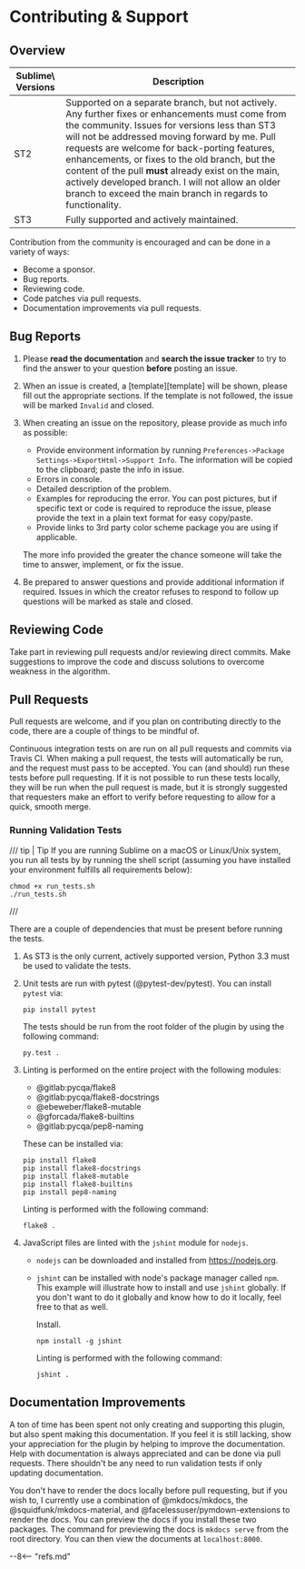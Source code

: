 # Contributing &amp; Support

## Overview

Sublime\ Versions | Description
----------------- | -----------
ST2               | Supported on a separate branch, but not actively.  Any further fixes or enhancements must come from the community.  Issues for versions less than ST3 will not be addressed moving forward by me.  Pull requests are welcome for back-porting features, enhancements, or fixes to the old branch, but the content of the pull **must** already exist on the main, actively developed branch.  I will not allow an older branch to exceed the main branch in regards to functionality.
ST3               | Fully supported and actively maintained.

Contribution from the community is encouraged and can be done in a variety of ways:

-   Become a sponsor.
-   Bug reports.
-   Reviewing code.
-   Code patches via pull requests.
-   Documentation improvements via pull requests.

## Bug Reports

1.  Please **read the documentation** and **search the issue tracker** to try to find the answer to your question
    **before** posting an issue.

2.  When an issue is created, a [template][template] will be shown, please fill out the appropriate sections. If the
    template is not followed, the issue will be marked `Invalid` and closed.

3.  When creating an issue on the repository, please provide as much info as possible:

    -   Provide environment information by running `Preferences->Package Settings->ExportHtml->Support Info`.  The
        information will be copied to the clipboard; paste the info in issue.
    -   Errors in console.
    -   Detailed description of the problem.
    -   Examples for reproducing the error.  You can post pictures, but if specific text or code is required to
        reproduce the issue, please provide the text in a plain text format for easy copy/paste.
    -   Provide links to 3rd party color scheme package you are using if applicable.

    The more info provided the greater the chance someone will take the time to answer, implement, or fix the issue.

4.  Be prepared to answer questions and provide additional information if required.  Issues in which the creator refuses
    to respond to follow up questions will be marked as stale and closed.

## Reviewing Code

Take part in reviewing pull requests and/or reviewing direct commits.  Make suggestions to improve the code and discuss
solutions to overcome weakness in the algorithm.

## Pull Requests

Pull requests are welcome, and if you plan on contributing directly to the code, there are a couple of things to be
mindful of.

Continuous integration tests on are run on all pull requests and commits via Travis CI.  When making a pull request, the
tests will automatically be run, and the request must pass to be accepted.  You can (and should) run these tests before
pull requesting.  If it is not possible to run these tests locally, they will be run when the pull request is made, but
it is strongly suggested that requesters make an effort to verify before requesting to allow for a quick, smooth merge.

### Running Validation Tests

/// tip | Tip
If you are running Sublime on a macOS or Linux/Unix system, you run all tests by by running the shell script
(assuming you have installed your environment fulfills all requirements below):

```
chmod +x run_tests.sh
./run_tests.sh
```
///

There are a couple of dependencies that must be present before running the tests.

1.  As ST3 is the only current, actively supported version, Python 3.3 must be used to validate the tests.

2.  Unit tests are run with pytest (@pytest-dev/pytest).  You can install `pytest` via:

    ```
    pip install pytest
    ```

    The tests should be run from the root folder of the plugin by using the following command:

    ```
    py.test .
    ```

3.  Linting is performed on the entire project with the following modules:

    -   @gitlab:pycqa/flake8
    -   @gitlab:pycqa/flake8-docstrings
    -   @ebeweber/flake8-mutable
    -   @gforcada/flake8-builtins
    -   @gitlab:pycqa/pep8-naming

    These can be installed via:

    ```
    pip install flake8
    pip install flake8-docstrings
    pip install flake8-mutable
    pip install flake8-builtins
    pip install pep8-naming
    ```

    Linting is performed with the following command:

    ```
    flake8 .
    ```

4.  JavaScript files are linted with the `jshint` module for `nodejs`.

    -   `nodejs` can be downloaded and installed from https://nodejs.org.
    -   `jshint` can be installed with node's package manager called `npm`. This example will illustrate how to install
        and use `jshint` globally.  If you don't want to do it globally and know how to do it locally, feel free to that
        as well.

        Install.

        ```
        npm install -g jshint
        ```

        Linting is performed with the following command:

        ```
        jshint .
        ```

## Documentation Improvements

A ton of time has been spent not only creating and supporting this plugin, but also spent making this documentation.  If
you feel it is still lacking, show your appreciation for the plugin by helping to improve the documentation.  Help with
documentation is always appreciated and can be done via pull requests.  There shouldn't be any need to run validation
tests if only updating documentation.

You don't have to render the docs locally before pull requesting, but if you wish to, I currently use a combination of
@mkdocs/mkdocs, the @squidfunk/mkdocs-material, and @facelessuser/pymdown-extensions to render the docs.  You can
preview the docs if you install these two packages.  The command for previewing the docs is `mkdocs serve` from the root
directory. You can then view the documents at `localhost:8000`.

--8<-- "refs.md"
